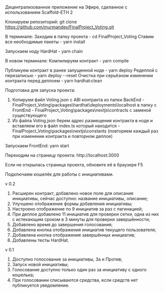 Децентрализованное приложение на Эфире, сделанное с использованием Scaffold-ETH 2

Клонируем репозиторий:
git clone https://github.com/murmandev/FinalProject_Voting.git

В терминале:
Заходим в папку проекта - cd FinalProject_Voting
Ставим все необходимые пакеты - yarn install

Запускаем ноду HardHat - yarn chain

В новом терминале:
Компилируем контракт - yarn compile

Публикуем контракт в ранее запущенной ноде - yarn deploy
Редеплой с перезаписью - yarn deploy --reset
Очистка при серьёзном изменении контракта перед деплоем - yarn hardhat:clean

Подготовка для запуска проекта:

1. Копируем файл Voting.json с ABI контракта из папки BackEnd - FinalProject_Voting\packages\hardhat\deployments\localhost
   в папку с FrontEnd - FinalProject_Voting\packages\nextjs\contracts с заменой существующего
2. Из файла Voting.json берем адрес размещения контракта в ноде и вставляем его в файл index.ts который находится - FinalProject_Voting\packages\nextjs\constants
   (повторяем каждый раз при изменении контракта и повторном деплое)

Запускаем FrontEnd:
yarn start

Переходим на страницу проекта:
http://localhost:3000

Если не открылась страница проекта, обновите её в браузере F5

Подключаем кошелёк для работы с инициативами.

v 0.2
1. Расширен контракт, добавлено новое поле для описания инициативы, сейчас доступно: название инициативы, описание;
2. Улучшено отображение формы добавления инициативы;
3. Настроено отображение по 9 инициатив за раз с пагинацией;
4. При деплое добавлено 11 инициатив для проверки сетки, одна из них с истекающим сроком в 3 минуты для проверки завершённости;
5. Добавлено время до завершения голосования;
6. Добавлена кнопка отображения инициатив текущего пользователя;
7. Добавлена кнопка отображения завершённых инициатив;
8. Добавлены тесты HardHat.

v 0.1
1. Доступно голосование за инициативы, За и Против;
2. Запуск новой инициативы;
3. Голосование доступно только один раз за инициативу с одного кошелька;
4. При голосовании списываются средства, если средств нет публикуется уведомление.
